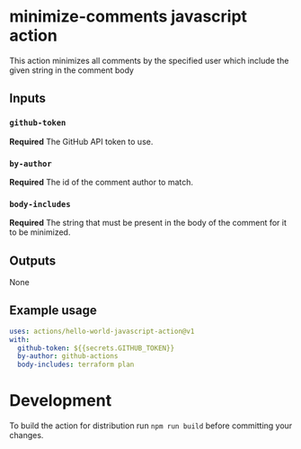 # minimize-comments javascript action

This action minimizes all comments by the specified user which include the given string in the comment body

## Inputs

### `github-token`

**Required** The GitHub API token to use.

### `by-author`

**Required** The id of the comment author to match.

### `body-includes`

**Required** The string that must be present in the body of the comment for it to be minimized.

## Outputs

None

## Example usage

```yaml
uses: actions/hello-world-javascript-action@v1
with:
  github-token: ${{secrets.GITHUB_TOKEN}}
  by-author: github-actions
  body-includes: terraform plan
```

# Development

To build the action for distribution run `npm run build` before committing your changes.